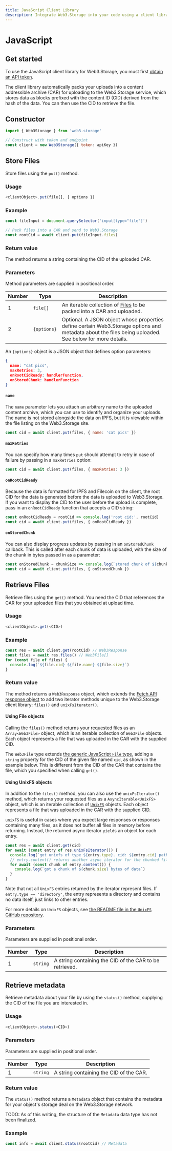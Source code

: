 ```yaml
---
title: JavaScript Client Library
description: Integrate Web3.Storage into your code using a client library for your programming language.
---
```


# JavaScript

## Get started

To use the JavaScript client library for Web3.Storage, you must first [obtain an API token](../how-tos/regenerate-api-key.md).

The client library automatically packs your uploads into a content addressible archive (CAR) for uploading to the Web3.Storage service, which stores data as blocks prefixed with the content ID (CID) derived from the hash of the data. You can then use the CID to retrieve the file.

## Constructor

```javascript
import { Web3Storage } from 'web3.storage'

// Construct with token and endpoint
const client = new Web3Storage({ token: apiKey })
```

## Store Files

Store files using the `put()` method.

### Usage

```javascript
<clientObject>.put(file[], { options })
```

### Example

```javascript
const fileInput = document.querySelector('input[type="file"]')

// Pack files into a CAR and send to Web3.Storage
const rootCid = await client.put(fileInput.files)
```

### Return value

The method returns a string containing the CID of the uploaded CAR.

### Parameters

Method parameters are supplied in positional order.

| Number | Type | Description |
| ------ | ---- | ----------- |
| 1 | `file[]` | An iterable collection of [Files](https://developer.mozilla.org/en-US/docs/Web/API/File) to be packed into a CAR and uploaded. |
| 2 | `{options}` | Optional. A JSON object whose properties define certain Web3.Storage options and metadata about the files being uploaded. See below for more details. |

An `{options}` object is a JSON object that defines option parameters:

```json
{
  name: "cat pics",
  maxRetries: 3,
  onRootCidReady: handlerFunction,
  onStoredChunk: handlerFunction
}
```

#### `name`

The `name` parameter lets you attach an arbitrary name to the uploaded content archive, which you can use to identify and organize your uploads. The name is not stored alongside the data on IPFS, but it is viewable within the file listing on the Web3.Storage site.

```js
const cid = await client.put(files, { name: 'cat pics' })
```

#### `maxRetries`

You can specify how many times `put` should attempt to retry in case of failure by passing in a `maxRetries` option:

```js
const cid = await client.put(files, { maxRetries: 3 })
```

#### `onRootCidReady`

Because the data is formatted for IPFS and Filecoin on the client, the root CID for the data is generated before the data is uploaded to Web3.Storage. If you want to display the CID to the user before the upload is complete, pass in an `onRootCidReady` function that accepts a CID string:

```js
const onRootCidReady = rootCid => console.log('root cid:', rootCid)
const cid = await client.put(files, { onRootCidReady })
```

#### `onStoredChunk`

You can also display progress updates by passing in an `onStoredChunk` callback. This is called after each chunk of data is uploaded, with the size of the chunk in bytes passed in as a parameter:

```js
const onStoredChunk = chunkSize => console.log(`stored chunk of ${chunkSize} bytes`)
const cid = await client.put(files, { onStoredChunk })
```

## Retrieve Files

Retrieve files using the `get()` method. You need the CID that references the CAR for your uploaded files that you obtained at upload time.

### Usage

```javascript
<clientObject>.get(<CID>)
```

### Example

```javascript
const res = await client.get(rootCid) // Web3Response
const files = await res.files() // Web3File[]
for (const file of files) {
  console.log(`${file.cid} ${file.name} ${file.size}`)
}
```

### Return value

The method returns a `Web3Response` object, which extends the [Fetch API response object](https://developer.mozilla.org/en-US/docs/Web/API/Response) to add two iterator methods unique to the Web3.Storage client library: `files()` and `unixFsIterator()`.

#### Using File objects

Calling the `files()` method returns your requested files as an `Array<Web3File>` object, which is an iterable collection of `Web3File` objects. Each object represents a file that was uploaded in the CAR with the supplied CID.

The `Web3File` type extends [the generic JavaScript `File` type](https://developer.mozilla.org/en-US/docs/Web/API/File), adding a `string` property for the CID of the given file named `cid`, as shown in the example below. This is different from the CID of the CAR that contains the file, which you specified when calling `get()`.

#### Using UnixFS objects

In addition to the `files()` method, you can also use the `unixFsIterator()` method, which returns your requested files as a  `AsyncIterable<UnixFS>` object, which is an iterable collection of [`UnixFS`](https://github.com/ipfs/js-ipfs-unixfs/blob/master/packages/ipfs-unixfs/README.md) objects. Each object represents a file that was uploaded in the CAR with the supplied CID.

`unixFS` is useful in cases where you expect large responses or responses containing many files, as it does not buffer all files in memory before returning. Instead, the returned async iterator `yield`s an object for each entry.

```js
const res = await client.get(cid)
for await (const entry of res.unixFsIterator()) {
  console.log(`got unixfs of type ${entry.type}. cid: ${entry.cid} path: ${entry.path}`)
  // entry.content() returns another async iterator for the chunked file contents
  for await (const chunk of entry.content()) {
    console.log(`got a chunk of ${chunk.size} bytes of data`)
  }
}
```

Note that not all `UnixFS` entries returned by the iterator represent files. If `entry.type == 'directory'`, the entry represents a directory and contains no data itself, just links to other entries.

For more details on `UnixFS` objects, see [the README file in the `UnixFS` GitHub repository](https://github.com/ipfs/js-ipfs-unixfs/blob/master/packages/ipfs-unixfs/README.md).

### Parameters

Parameters are supplied in positional order.

| Number | Type | Description |
| ------ | ---- | ----------- |
| 1 | `string` | A string containing the CID of the CAR to be retrieved. |

## Retrieve metadata

Retrieve metadata about your file by using the `status()` method, supplying the CID of the file you are interested in.

### Usage

```javascript
<clientObject>.status(<CID>)
```

### Parameters

Parameters are supplied in positional order.

| Number | Type | Description |
| ------ | ---- | ----------- |
| 1 | `string` | A string containing the CID of the CAR. |

### Return value

The `status()` method returns a `Metadata` object that contains the metadata for your object's storage deal on the Web3.Storage network.

TODO: As of this writing, the structure of the `Metadata` data type has not been finalized.

### Example

```javascript
const info = await client.status(rootCid) // Metadata
```

